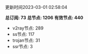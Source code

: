 更新时间2023-03-01 02:58:04

**总订阅: 73**
**总节点: 1206**
**有效节点: 440**
- v2ray节点: 289
- ss节点: 117
- trojan节点: 31
- ssr节点: 3
